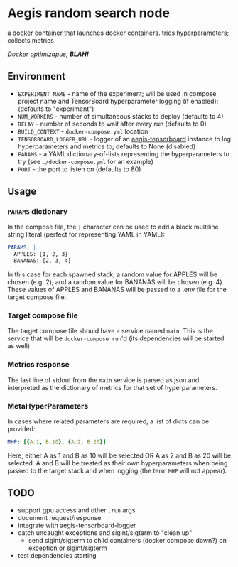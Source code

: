 # Aegis random search node
a docker container that launches docker containers. tries hyperparameters; collects metrics

*Docker optimizapus,* ***BLAH!***

## Environment
- `EXPERIMENT_NAME` - name of the experiment; will be used in compose project name and TensorBoard hyperparameter logging (if enabled); (defaults to "experiment")
- `NUM_WORKERS` - number of simultaneous stacks to deploy (defaults to 4)
- `DELAY` - number of seconds to wait after every run (defaults to 0)
- `BUILD_CONTEXT` - `docker-compose.yml` location
- `TENSORBOARD_LOGGER_URL` - logger of an [aegis-tensorboard](https://github.com/tehZevo/aegis-tensorboard) instance to log hyperparameters and metrics to; defaults to None (disabled)
- `PARAMS` - a YAML dictionary-of-lists representing the hyperparameters to try (see `./docker-compose.yml` for an example)
- `PORT` - the port to listen on (defaults to 80)

## Usage
### `PARAMS` dictionary
In the compose file, the `|` character can be used to add a block multiline string literal (perfect for representing YAML in YAML):
```yaml
PARAMS: |
  APPLES: [1, 2, 3]
  BANANAS: [2, 3, 4]
```
In this case for each spawned stack, a random value for APPLES will be chosen (e.g. 2), and a random value for BANANAS will be chosen (e.g. 4). These values of APPLES and BANANAS will be passed to a .env file for the target compose file.

### Target compose file
The target compose file should have a service named `main`. This is the service that will be `docker-compose run`'d (its dependencies will be started as well)

### Metrics response
The last line of stdout from the `main` service is parsed as json and interpreted as the dictionary of metrics for that set of hyperparameters.

### MetaHyperParameters
In cases where related parameters are required, a list of dicts can be provided:
```yaml
MHP: [{A:1, B:10}, {A:2, B:20}]
```
Here, either A as 1 and B as 10 will be selected OR A as 2 and B as 20 will be selected. A and B will be treated as their own hyperparameters when being passed to the target stack and when logging (the term `MHP` will not appear).

## TODO
- support gpu access and other `.run` args
- document request/response
- integrate with aegis-tensorboard-logger
- catch uncaught exceptions and sigint/sigterm to "clean up"
  - send sigint/sigterm to child containers (docker compose down?) on exception or sigint/sigterm
- test dependencies starting
